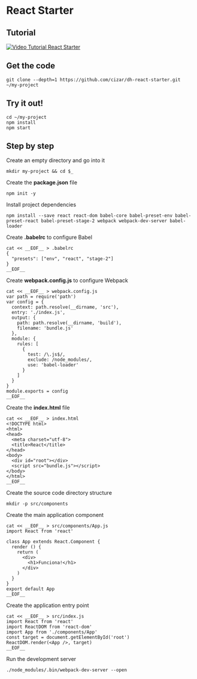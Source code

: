 # React Starter

## Tutorial

[![Video Tutorial React Starter](https://img.youtube.com/vi/v7dR15NEe-8/0.jpg)](https://www.youtube.com/watch?v=v7dR15NEe-8)

## Get the code

```
git clone --depth=1 https://github.com/cizar/dh-react-starter.git ~/my-project
```

## Try it out!

```
cd ~/my-project
npm install
npm start
```

## Step by step

Create an empty directory and go into it

```
mkdir my-project && cd $_
```

Create the **package.json** file

```
npm init -y
```

Install project dependencies

```
npm install --save react react-dom babel-core babel-preset-env babel-preset-react babel-preset-stage-2 webpack webpack-dev-server babel-loader
```

Create **.babelrc** to configure Babel

```
cat << __EOF__ > .babelrc
{
  "presets": ["env", "react", "stage-2"]
}
__EOF__
```

Create **webpack.config.js** to configure Webpack

```
cat << __EOF__ > webpack.config.js
var path = require('path')
var config = {
  context: path.resolve(__dirname, 'src'),
  entry: './index.js',
  output: {
    path: path.resolve(__dirname, 'build'),
    filename: 'bundle.js'
  },
  module: {
    rules: [
      {
        test: /\.js$/,
        exclude: /node_modules/,
        use: 'babel-loader'
      }
    ]
  }
}
module.exports = config
__EOF__
```

Create the **index.html** file

```
cat << __EOF__ > index.html
<!DOCTYPE html>
<html>
<head>
  <meta charset="utf-8">
  <title>React</title>
</head>
<body>
  <div id="root"></div>
  <script src="bundle.js"></script>
</body>
</html>
__EOF__
```

Create the source code directory structure

```
mkdir -p src/components
```

Create the main application component

```
cat << __EOF__ > src/components/App.js
import React from 'react'

class App extends React.Component {
  render () {
    return (
      <div>
        <h1>Funciona!</h1>
      </div>
    )
  }
}
export default App
__EOF__
```

Create the application entry point

```
cat << __EOF__ > src/index.js
import React from 'react'
import ReactDOM from 'react-dom'
import App from './components/App'
const target = document.getElementById('root')
ReactDOM.render(<App />, target)
__EOF__
```

Run the development server

```
./node_modules/.bin/webpack-dev-server --open
```